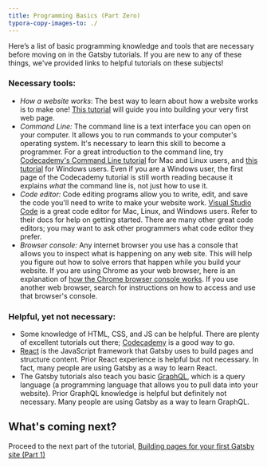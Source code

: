 ```yaml
---
title: Programming Basics (Part Zero)
typora-copy-images-to: ./
---
```


Here’s a list of basic programming knowledge and tools that are necessary before moving on in the Gatsby tutorials. If you are new to any of these things, we've provided links to helpful tutorials on these subjects!

### Necessary tools:

- _How a website works_: The best way to learn about how a website works is to make one! [This tutorial](https://learn.shayhowe.com/html-css/building-your-first-web-page/) will guide you into building your very first web page.
- _Command Line:_ The command line is a text interface you can open on your computer. It allows you to run commands to your computer's operating system. It's necessary to learn this skill to become a programmer. For a great introduction to the command line, try [Codecademy's Command Line tutorial](https://www.codecademy.com/courses/learn-the-command-line/lessons/navigation/exercises/your-first-command) for Mac and Linux users, and [this tutorial](https://www.computerhope.com/issues/chusedos.htm) for Windows users. Even if you are a Windows user, the first page of the Codecademy tutorial is still worth reading because it explains _what_ the command line is, not just how to use it.
- _Code editor:_ Code editing programs allow you to write, edit, and save the code you'll need to write to make your website work. [Visual Studio Code](https://code.visualstudio.com/download) is a great code editor for Mac, Linux, and Windows users. Refer to their docs for help on getting started. There are many other great code editors; you may want to ask other programmers what code editor they prefer.
- _Browser console:_ Any internet browser you use has a console that allows you to inspect what is happening on any web site. This will help you figure out how to solve errors that happen while you build your website. If you are using Chrome as your web browser, here is an explanation of [how the Chrome browser console works](https://developers.google.com/web/tools/chrome-devtools/console/). If you use another web browser, search for instructions on how to access and use that browser's console.

### Helpful, yet not necessary:

- Some knowledge of HTML, CSS, and JS can be helpful. There are plenty of excellent tutorials out there; [Codecademy](https://www.codecademy.com/learn) is a good way to go.
- [React](https://reactjs.org/) is the JavaScript framework that Gatsby uses to build pages and structure content. Prior React experience is helpful but not necessary. In fact, many people are using Gatsby as a way to learn React.
- The Gatsby tutorials also teach you basic [GraphQL](http://graphql.org/), which is a query language (a programming language that allows you to pull data into your website). Prior GraphQL knowledge is helpful but definitely not necessary. Many people are using Gatsby as a way to learn GraphQL.

## What's coming next?

Proceed to the next part of the tutorial, [Building pages for your first Gatsby site (Part 1)](/tutorial/part-one/)
